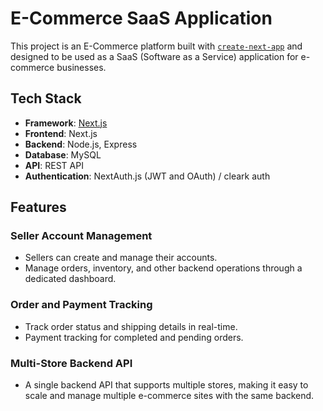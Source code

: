 # E-Commerce SaaS Application

This project is an E-Commerce platform built with [`create-next-app`](https://nextjs.org/docs/api-reference/create-next-app) and designed to be used as a SaaS (Software as a Service) application for e-commerce businesses.

## Tech Stack

- **Framework**: [Next.js](https://nextjs.org/)
- **Frontend**: Next.js
- **Backend**: Node.js, Express
- **Database**: MySQL
- **API**: REST API
- **Authentication**: NextAuth.js (JWT and OAuth) / cleark auth

## Features

### Seller Account Management

- Sellers can create and manage their accounts.
- Manage orders, inventory, and other backend operations through a dedicated dashboard.

### Order and Payment Tracking

- Track order status and shipping details in real-time.
- Payment tracking for completed and pending orders.

### Multi-Store Backend API

- A single backend API that supports multiple stores, making it easy to scale and manage multiple e-commerce sites with the same backend.
